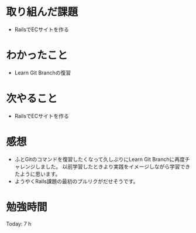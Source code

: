 # 取り組んだ課題
- RailsでECサイトを作る

# わかったこと
- Learn Git Branchの復習
  
# 次やること
- RailsでECサイトを作る

# 感想
- ふとGitのコマンドを復習したくなって久しぶりにLearn Git Branchに再度チャレンジしました。
以前学習したときより実践をイメージしながら学習できたように思います。
- ようやくRails課題の最初のプルリクがだせそうです。

# 勉強時間
Today: 7 h
